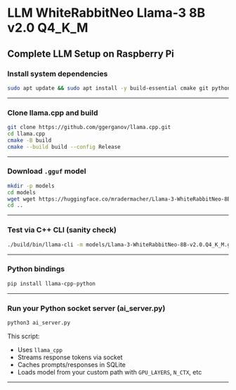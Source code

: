 # **LLM WhiteRabbitNeo Llama-3 8B v2.0 Q4_K_M**

## **Complete LLM Setup on Raspberry Pi**

### Install system dependencies

```bash
sudo apt update && sudo apt install -y build-essential cmake git python3-pip
```

---

### Clone llama.cpp and build

```bash
git clone https://github.com/ggerganov/llama.cpp.git
cd llama.cpp
cmake -B build
cmake --build build --config Release
```

---

### Download `.gguf` model

```bash
mkdir -p models
cd models
wget wget https://huggingface.co/mradermacher/Llama-3-WhiteRabbitNeo-8B-v2.0-GGUF/resolve/main/Llama-3-WhiteRabbitNeo-8B-v2.0.Q4_K_M.gguf
cd ..
```

---

### Test via C++ CLI (sanity check)

```bash
./build/bin/llama-cli -m models/Llama-3-WhiteRabbitNeo-8B-v2.0.Q4_K_M.gguf -p "Explain AI in 1 line."
```

---

### Python bindings

```bash
pip install llama-cpp-python
```

---

### Run your Python socket server (ai_server.py)

```bash
python3 ai_server.py
```

This script:
- Uses `llama_cpp`
- Streams response tokens via socket
- Caches prompts/responses in SQLite
- Loads model from your custom path with `GPU_LAYERS`, `N_CTX`, etc

---
